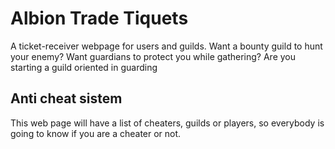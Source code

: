 # Albion Trade Tiquets

A ticket-receiver webpage for users and guilds. Want a bounty guild to hunt your enemy? Want guardians to protect you while gathering? Are you starting a guild oriented in guarding 

## Anti cheat sistem

This web page will have a list of cheaters, guilds or players, so everybody is going to know if you are a cheater or not.
